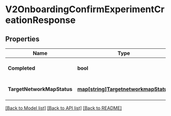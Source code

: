 # V2OnboardingConfirmExperimentCreationResponse

## Properties
Name | Type | Description | Notes
------------ | ------------- | ------------- | -------------
**Completed** | **bool** |  | [optional] [default to null]
**TargetNetworkMapStatus** | [**map[string]TargetnetworkmapStatus**](targetnetworkmap.Status.md) |  | [optional] [default to null]

[[Back to Model list]](../README.md#documentation-for-models) [[Back to API list]](../README.md#documentation-for-api-endpoints) [[Back to README]](../README.md)

